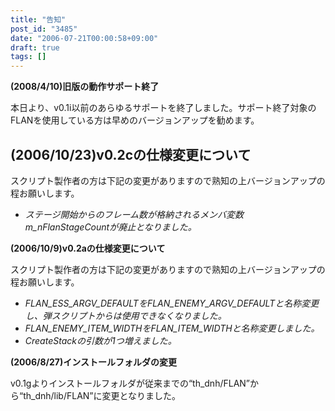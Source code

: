```yaml
---
title: "告知"
post_id: "3485"
date: "2006-07-21T00:00:58+09:00"
draft: true
tags: []
---
```



**(2008/4/10)旧版の動作サポート終了** 

本日より、v0.1i以前のあらゆるサポートを終了しました。サポート終了対象のFLANを使用している方は早めのバージョンアップを勧めます。

## (2006/10/23)v0.2cの仕様変更について

スクリプト製作者の方は下記の変更がありますので熟知の上バージョンアップの程お願いします。

* _ステージ開始からのフレーム数が格納されるメンバ変数m_nFlanStageCountが廃止となりました。_

**(2006/10/9)v0.2aの仕様変更について** 

スクリプト製作者の方は下記の変更がありますので熟知の上バージョンアップの程お願いします。

* _FLAN_ESS_ARGV_DEFAULTをFLAN_ENEMY_ARGV_DEFAULTと名称変更し、弾スクリプトからは使用できなくなりました。_
* _FLAN_ENEMY_ITEM_WIDTHをFLAN_ITEM_WIDTHと名称変更しました。_
* _CreateStackの引数が1つ増えました。_

**(2006/8/27)インストールフォルダの変更** 

v0.1gよりインストールフォルダが従来までの“th_dnh/FLAN”から“th_dnh/lib/FLAN”に変更となりました。
